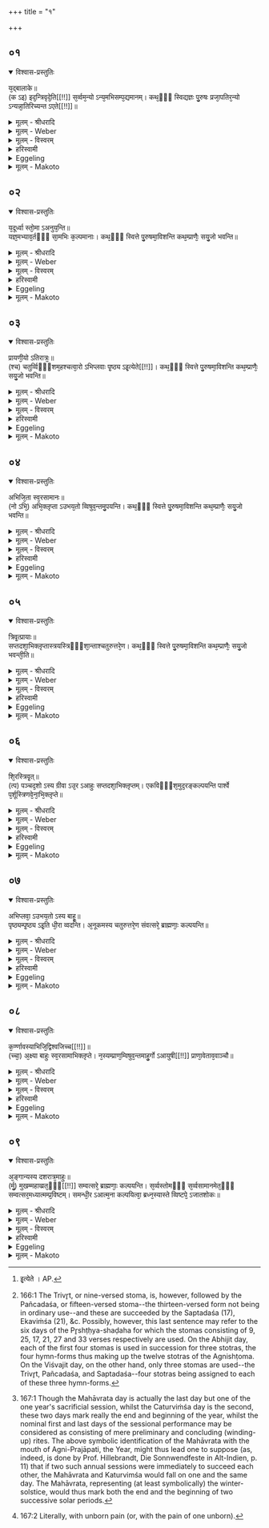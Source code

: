 +++
title = "१"

+++


##  ०१


<details open><summary>विश्वास-प्रस्तुतिः</summary>

य᳘द्बालाके॥  
(क ऽइ) इद᳘न्त्रिवृदे᳘ति[[!!]] स᳘र्व्वम᳘न्यो ऽन्य᳘मभिसम्प᳘द्यमानम्। कथ᳘ᳫँ᳘ स्विद्यज्ञः पु᳘रुषः प्रजा᳘पतिर᳘न्यो ऽन्यन्ना᳘तिरिच्यन्त ऽएते[[!!]]॥
</details>

<details><summary>मूलम् - श्रीधरादि</summary>

य᳘द्बालाके॥  
(क ऽइ) इद᳘न्त्रिवृदे᳘ति[[!!]] स᳘र्व्वम᳘न्यो ऽन्य᳘मभिसम्प᳘द्यमानम्। कथ᳘ᳫँ᳘ स्विद्यज्ञः पु᳘रुषः प्रजा᳘पतिर᳘न्यो ऽन्यन्ना᳘तिरिच्यन्त ऽएते[[!!]]॥
</details>

<details><summary>मूलम् - Weber</summary>

य᳘द्बालाके ॥  
इदं᳘ त्रिवृ᳘दे᳘ति स᳘र्वमॗन्योऽन्य᳘मभिसम्प᳘द्यमानम् ॥  
कथ᳘ᳫं᳘ स्विद्यज्ञः पु᳘रुषः प्रजा᳘पतिरॗन्योऽन्यं ना᳘तिरिच्यन्तऽएते᳟ ॥
</details>

<details><summary>मूलम् - विस्वरम्</summary>

"यद्बालाके त्रिवृदेति सर्वमन्योन्यमभिसंपद्यमानम् । 
कथं स्विद्यज्ञः पुरुषः प्रजापतिरन्यो ऽन्यं नातिरिच्यन्त एते ॥ १ ॥ 
</details>

<details><summary>हरिस्वामी</summary>

अथ ब्राह्मणद्वये गवामयनपुरुषप्रजापतीनां कलासाम्यमुच्यते- प्रश्नप्रतिवचनाभ्यां- **यद्बालाक** इति । श्लोकाः एते नव । बलाकस्यापत्यं बालाकिः । सपृष्ठ्यतो पृष्टान् अनिर्दिष्टः । हे बालाके! यदिदं अधियज्ञाध्यात्माधिदैवम् सर्वं त्रिवृत् अन्यो ऽन्यस्मिन् संपद्यमानम् । एतदनु स्वीक्रियते । ततः कथं यज्ञादयः अन्यो ऽन्यमतिरिक्ता भवन्तीति प्रश्नः ॥ १ ॥ 
</details>

<details><summary>Eggeling</summary>

1. 'Seeing that all this threefold universe keeps passing into one another, O Bālāki, how is it that

these,--to wit, the sacrifice, Man, and Prajāpati,--do not exceed one another?
</details>

<details><summary>मूलम् - Makoto</summary>

य꣡द् बा꣡ला꣡के ।॥  
इदं꣡ त्रिवृ꣡द् ए꣡ति स꣡र्वम् अन्यो᳕ऽन्य꣡म् अभिसम्प꣡द्यमा꣡नम् ।॥  
कथँ꣡ स्विद् यज्ञः꣡ पु꣡रुषः प्रजा꣡प्तिर् अन्यो᳕ऽन्यं ना꣡तिरिच्यन्त एते꣡ ॥॥
</details>


##  ०२


<details open><summary>विश्वास-प्रस्तुतिः</summary>

य᳘दूर्ध्वा स्तो᳘मा ऽअनुय᳘न्ति॥  
यज्ञ᳘मभ्याव᳘र्तᳫँ᳭ सा᳘मभिः क᳘ल्पमानाः। कथ᳘ᳫँ᳘ स्वित्ते पु᳘रुषमा᳘विशन्ति कथ᳘म्प्राणैः᳘ सयु᳘जो भवन्ति॥
</details>

<details><summary>मूलम् - श्रीधरादि</summary>

य᳘दूर्ध्वा स्तो᳘मा ऽअनुय᳘न्ति॥  
यज्ञ᳘मभ्याव᳘र्तᳫँ᳭ सा᳘मभिः क᳘ल्पमानाः। कथ᳘ᳫँ᳘ स्वित्ते पु᳘रुषमा᳘विशन्ति कथ᳘म्प्राणैः᳘ सयु᳘जो भवन्ति॥
</details>

<details><summary>मूलम् - Weber</summary>

य᳘दूर्ध्वा स्तो᳘मा अनुय᳘न्ति ॥  
यज्ञ᳘मभ्याव᳘र्तᳫं सा᳘मभिः क᳘ल्पमानाः ॥  
कथ᳘ᳫं᳘ स्वित्ते पु᳘रुषमा᳘विशन्ति कथं᳘ प्राणैः᳘ सयु᳘जो भवन्ति ॥
</details>

<details><summary>मूलम् - विस्वरम्</summary>

यदूर्ध्वाः स्तोमा अनुयन्ति यज्ञमभ्यावर्तं सामभिः कल्पमानाः । 
कथं स्वित्ते पुरुषमाविशन्ति कथं प्राणैः सयुजो भवन्ति ॥ २ ॥ 
</details>

<details><summary>हरिस्वामी</summary>

यदूर्ध्वाः स्तोमाः । अनुयन्ति इति लिङ्वचनव्यत्ययः । ये ऊर्ध्वाः वर्द्धमानकाः स्तोमाः त्रिवृदादयः आनुपूर्व्येण यन्ति प्रवर्तन्ते । यज्ञमभ्यावर्तं आवृत्त्या इति च स्पष्टमित्यर्थः । सामभिः ससंख्येयैः । ये कल्पमानाः आत्मनो लभमानाः । कथं ते पुरुषमाविशंति ? उपासकैराश्रियमाणा अपि निरालम्बनत्वाद्दुरावेशा इत्यभिप्रायः । कथं च 'प्राणैः' पुरुषगतैः सयुजः सहयुक्ता अतिरिक्ता भवन्ति ॥ २ ॥ 
</details>

<details><summary>Eggeling</summary>

2. Seeing that the upward Stomas follow the sacrifice, fitting themselves by repetitions with Sāmans, how do they enter man, and how do they become united with the vital airs?
</details>

<details><summary>मूलम् - Makoto</summary>

य꣡द् ऊर्द्वा꣡ स्तो꣡मा꣡ अनुय꣡न्ति ।॥  
यज्ञ꣡म् अभ्या꣡व꣡र्तँ सा꣡मभिः क꣡ल्पमा꣡नाः꣡ ।॥  
कथँ꣡ स्वित् ते꣡ पु꣡रुषम् आ꣡विशन्ति कथं꣡ प्रा꣡णैः꣡ सयु꣡जो भवन्ति ॥॥
</details>


##  ०३


<details open><summary>विश्वास-प्रस्तुतिः</summary>

प्रायणी᳘यो ऽतिरात्रः᳘॥  
(श्च) चतुर्व्विᳫँ᳭शम᳘हश्चत्वा᳘रो ऽभिप्लवाः पृ᳘ष्ठ्य ऽइ᳘त्येते[[!!]]। कथ᳘ᳫँ᳘ स्वित्ते पु᳘रुषमा᳘विशन्ति कथ᳘म्प्राणैः᳘ सयु᳘जो भवन्ति॥
</details>

<details><summary>मूलम् - श्रीधरादि</summary>

प्रायणी᳘यो ऽतिरात्रः᳘॥  
(श्च) चतुर्व्विᳫँ᳭शम᳘हश्चत्वा᳘रो ऽभिप्लवाः पृ᳘ष्ठ्य ऽइ᳘त्येते[[!!]]। कथ᳘ᳫँ᳘ स्वित्ते पु᳘रुषमा᳘विशन्ति कथ᳘म्प्राणैः᳘ सयु᳘जो भवन्ति॥
</details>

<details><summary>मूलम् - Weber</summary>

प्रायणी᳘योऽतिरात्रः᳘ ॥  
चतुर्विᳫंश᳘महश्चत्वा᳘रोऽभिप्लवाः पृ᳘ष्ठ्य इ᳘त्येते᳘ [^wbr_1] ॥  
कथ᳘ᳫं᳘ स्वित्ते पु᳘रुषमा᳘विशन्ति कथं᳘ प्राणैः᳘ सयु᳘जो भवन्ति ॥  

[^wbr_1]: इ᳘त्येते । AP.
</details>

<details><summary>मूलम् - विस्वरम्</summary>

प्रायणीयो ऽतिरात्रश्चतुर्विंशमहश्चात्वारो ऽभिप्लवाः पृष्ठ्य इत्येते । 
कथं स्वित्ते पुरुषमाविशन्ति कथं प्राणैः सयुजो भवन्ति ॥ ३ ॥ 
</details>

<details><summary>हरिस्वामी</summary>

प्रायणीयः प्रायणीयादिरूपं न किंचित् पुरुषैर्दृश्यते इत्यभिप्रायः ॥ ३ ॥ 
</details>

<details><summary>Eggeling</summary>

3. The Prāyaṇīya Atirātra, the Caturviṁśa day, the four Abhiplavas, and the Pr̥shṭḥya (shaḍaha):how do these enter man, and how do they become united with the vital airs?
</details>

<details><summary>मूलम् - Makoto</summary>

प्रा꣡यणी꣡यो ऽतिरा꣡त्रः꣡ ।॥  
चतुर्विँश꣡म् अ꣡हश् चत्वा꣡रो ऽभिप्लवाः꣡ पृ꣡ष्ठ्य इ꣡त्य् एते꣡ ।॥  
कथँ꣡ स्वित् ते꣡ पु꣡रुषम् आ꣡विशन्ति कथं꣡ प्रा꣡णैः꣡ सयु꣡जो भवन्ति ॥॥
</details>


##  ०४


<details open><summary>विश्वास-प्रस्तुतिः</summary>

अभिजि᳘ता स्व᳘रसामानः॥  
(नो ऽभि᳘) अभि᳘क्लृप्ता ऽउभय᳘तो व्विषुव᳘न्तमु᳘पयन्ति। कथ᳘ᳫँ᳘ स्वित्ते पु᳘रुषमा᳘विशन्ति कथ᳘म्प्राणैः᳘ सयु᳘जो भवन्ति॥
</details>

<details><summary>मूलम् - श्रीधरादि</summary>

अभिजि᳘ता स्व᳘रसामानः॥  
(नो ऽभि᳘) अभि᳘क्लृप्ता ऽउभय᳘तो व्विषुव᳘न्तमु᳘पयन्ति। कथ᳘ᳫँ᳘ स्वित्ते पु᳘रुषमा᳘विशन्ति कथ᳘म्प्राणैः᳘ सयु᳘जो भवन्ति॥
</details>

<details><summary>मूलम् - Weber</summary>

अभिजि᳘ता स्व᳘रसामानः ॥  
अभि᳘क्लृप्ता उभय᳘तो विषुव᳘न्तमु᳘पयन्ति ॥  
कथ᳘ᳫं᳘ स्वित्ते पु᳘रुषमा᳘विशन्ति कथं᳘ प्राणैः᳘ सयु᳘जो भवन्ती᳘ति ॥
</details>

<details><summary>मूलम् - विस्वरम्</summary>

अभिजिता स्वरसामानो ऽभिक्लृप्ता उभयतो विषुवन्तमुपयन्ति । 
कथं स्वित्ते पुरुषमाविशन्ति कथं प्राणैः सयुजो भवन्ति ॥ ४ ॥ 
</details>

<details><summary>हरिस्वामी</summary>

अभिजिता विश्वजिता वा इति विशेषः । अभिक्लृप्ताः परितो ह्यभिमुखीकृताः । अनुलोमा इत्यर्थः । उभयतः पुरस्तात् परस्ताच्च । विषुवन्तं मध्ये स्थितं उपगच्छन्ति । **कथं स्वित्ते** इति । न च अध्यात्मं किंचित् दृश्यते इत्यभिप्राय ॥ ४ ॥ 
</details>

<details><summary>Eggeling</summary>

4. Fitted out with the Abhijit, the Svarasāmans join the Vishuvat on both sides:--how do these enter man, and how do they become united with the vital airs?
</details>

<details><summary>मूलम् - Makoto</summary>

अभिजि꣡ता꣡ स्व꣡रसा꣡मा꣡नः ।॥  
अभि꣡क्ल्̥^प्ता꣡ उभय꣡तो विषुव꣡न्तम् उ꣡पयन्ति ।॥  
कथँ꣡ स्वित् ते꣡ पु꣡रुषम् आ꣡विशन्ति कथं꣡ प्रा꣡णैः꣡ सयु꣡जो भवन्ति ॥॥
</details>


##  ०५


<details open><summary>विश्वास-प्रस्तुतिः</summary>

त्रिवृ᳘त्प्रायाः॥  
सप्तदशा᳘भिक्लृप्तास्त्रयस्त्रिᳫँ᳭शा᳘न्ताश्चतुरुत्तरे᳘ण। कथ᳘ᳫँ᳘ स्वित्ते पु᳘रुषमा᳘विशन्ति कथ᳘म्प्राणैः᳘ सयु᳘जो भवन्ती᳘ति॥
</details>

<details><summary>मूलम् - श्रीधरादि</summary>

त्रिवृ᳘त्प्रायाः॥  
सप्तदशा᳘भिक्लृप्तास्त्रयस्त्रिᳫँ᳭शा᳘न्ताश्चतुरुत्तरे᳘ण। कथ᳘ᳫँ᳘ स्वित्ते पु᳘रुषमा᳘विशन्ति कथ᳘म्प्राणैः᳘ सयु᳘जो भवन्ती᳘ति॥
</details>

<details><summary>मूलम् - Weber</summary>

त्रिवृ᳘त्प्रायाः ॥  
सप्तदशा᳘भिक्लृप्तास्त्रयस्त्रिᳫंशा᳘न्ताश्चतुरुत्तरे᳘ण ॥  
कथ᳘ᳫं᳘ स्वित्ते पु᳘रुषमा᳘विशन्ति कथं᳘ प्राणैः᳘ सयु᳘जो भवन्ती᳘ति ॥
</details>

<details><summary>मूलम् - विस्वरम्</summary>

त्रिवृत्प्रायाः सप्तदशाभिक्लृप्तास्त्रयस्त्रिंशांताश्चतुरुत्तरेण । 
कथं स्वित्ते पुरुषमाविशन्ति कथं प्राणैः सयुजो भवन्ति" इति ॥ ५ ॥ 
</details>

<details><summary>हरिस्वामी</summary>

'त्रिवृत्प्रायाः' त्रिवृता प्रयन्ति प्रवर्तते इति त्रिवृत्प्रायाः । त्रिवृदादय इत्यर्थः । सप्तदशेन मध्ये स्थितेन अभिक्लृप्ताः अभिगताः 'सप्तदशाभिक्लृप्ताः' । सप्तदशमध्या इत्यर्थः । 'त्रयस्त्रिंशांताः' त्रयस्त्रिंशः अन्तो येषां ते त्रयस्त्रिंशांताः पार्ष्ठिका स्तोमाः । चतुरुत्तरेण स्तोमेन सह ये दशरात्रे वर्तन्ते । छन्दोमेषु हि चतुर्विंशचतुश्चत्वारिंशस्तोमाः । तेषु ये चतुरुत्तरस्तोमाः । तेषु दिवसेषु स्थिता इत्यर्थः । कथं स्वित्ते पुरुषमिति व्याख्यातम् ॥ ५ ॥ 
</details>

<details><summary>Eggeling</summary>

5. Setting out with the Trivr̥t, fitted out with the (Pañcadaśa and) Saptadaśa, and ending with the Trayastriṁśa; with (the series of stomas increasing) successively by four (syllables [^egg_486]):--how do these enter man, and how do they become united with the vital airs?'

[^egg_486]: 166:1 The Trivr̥t, or nine-versed stoma, is, however, followed by the Pañcadaśa, or fifteen-versed stoma--the thirteen-versed form not being in ordinary use--and these are succeeded by the Saptadaśa (17), Ekaviṁśa (21), &c. Possibly, however, this last sentence may refer to the six days of the Pr̥shṭḥya-shaḍaha for which the stomas consisting of 9, 25, 17, 21, 27 and 33 verses respectively are used. On the Abhijit day, each of the first four stomas is used in succession for three stotras, the four hymn-forms thus making up the twelve stotras of the Agnishṭoma. On the Viśvajit day, on the other hand, only three stomas are used--the Trivr̥t, Pañcadaśa, and Saptadaśa--four stotras being assigned to each of these three hymn-forms.
</details>

<details><summary>मूलम् - Makoto</summary>

त्रिवृ꣡त्प्रा꣡याः꣡ ।॥  
सत्पदशा꣡भिक्ल्̥^प्ता꣡स् त्रयस्त्रिँशा꣡न्ता꣡श् चतुरुत्तरे꣡ण ।॥  
कथँ꣡ स्वित् ते꣡ पु꣡रुषम् आ꣡विशन्ति कथं꣡ प्रा꣡णैः꣡ सयु꣡जो भवन्ती꣡ति ॥॥
</details>


##  ०६


<details open><summary>विश्वास-प्रस्तुतिः</summary>

शि᳘रस्त्रिवृ᳘त्॥  
(त्प) पञ्चद᳘शो ऽस्य ग्रीवा ऽउ᳘र ऽआहुः सप्तदशा᳘भिक्लृप्तम्। एकविᳫँ᳭श᳘मुद᳘रङ्कल्पयन्ति पार्श्वे प᳘र्शूस्त्रिणवे᳘ना᳘भि᳘क्लृप्ते॥
</details>

<details><summary>मूलम् - श्रीधरादि</summary>

शि᳘रस्त्रिवृ᳘त्॥  
(त्प) पञ्चद᳘शो ऽस्य ग्रीवा ऽउ᳘र ऽआहुः सप्तदशा᳘भिक्लृप्तम्। एकविᳫँ᳭श᳘मुद᳘रङ्कल्पयन्ति पार्श्वे प᳘र्शूस्त्रिणवे᳘ना᳘भि᳘क्लृप्ते॥
</details>

<details><summary>मूलम् - Weber</summary>

शि᳘रस्त्रिवृ᳘त् ॥  
पञ्चद᳘शोऽस्य ग्रीवा उ᳘र आहुः सप्तदशा᳘भिक्लृप्तम् ॥  
एकविᳫंश᳘मुद᳘रं कल्पयन्ति पार्श्वे प᳘र्शूस्त्रिणवे᳘ना᳘भि᳘क्लृप्ते ॥
</details>

<details><summary>मूलम् - विस्वरम्</summary>

"शिरस्त्रिवृत् पंचदशो ऽस्य ग्रीवा उर आहुः सप्तदशाभिक्लृप्तम् । 
एकविंशमुदरं कल्पयन्ति पार्श्वे पर्शूस्त्रिणवेनाभिक्लृप्ते ॥ ६ ॥ 
</details>

<details><summary>हरिस्वामी</summary>

'शिरस्त्रिवृत् इति ।' 'त्रिवृत्प्रायाः' इत्येतस्य उत्तरम् । शिरः पुरुषस्य त्रिवृत् स्तोमः । तदपि त्रिष्टुबङ्गम् । अन्यानि स्पष्टानि च ॥ ६-९ ॥ 

इति श्रीमदाचार्यहरिस्वामिनः कृतौ माध्यन्दिनीयशतपथब्राह्मणभाष्ये द्वादशकांडे तृतीये ऽध्याये प्रथमं ब्राह्मणम् ॥ १२ । ३ । १ ॥ 
</details>

<details><summary>Eggeling</summary>

6. The Trivr̥t is his head, the Pañcadaśa his neck; and the chest, they say, corresponds to the Saptadaśa; the Ekaviṁśa they make the belly, and

the two sides, by means of the Triṇava, correspond to the ribs.
</details>

<details><summary>मूलम् - Makoto</summary>

शि꣡रस्त्रिवृ꣡त् ।॥  
पञ्चद꣡शो ऽस्य ग्रीवा꣡ उ꣡र आ꣡हुः सप्तदशा꣡भिक्ल्̥^प्तम् ।॥  
एकविँश꣡मुद꣡रं कल्पयन्ति पा꣡र्श्वे꣡ प꣡र्शूस्त्रिणवे꣡ना꣡भि꣡क्ल्̥^प्ते ॥॥
</details>


##  ०७


<details open><summary>विश्वास-प्रस्तुतिः</summary>

अभिप्लवा᳘ ऽउभय᳘तो ऽस्य बाहू᳘॥  
पृष्ठ्यम्पृ᳘ष्ठ्य ऽइ᳘ति धी᳘रा व्वदन्ति। अ᳘नूकमस्य चतुरुत्तरे᳘ण संवत्सरे᳘ ब्राह्मणाः᳘ कल्पयन्ति॥
</details>

<details><summary>मूलम् - श्रीधरादि</summary>

अभिप्लवा᳘ ऽउभय᳘तो ऽस्य बाहू᳘॥  
पृष्ठ्यम्पृ᳘ष्ठ्य ऽइ᳘ति धी᳘रा व्वदन्ति। अ᳘नूकमस्य चतुरुत्तरे᳘ण संवत्सरे᳘ ब्राह्मणाः᳘ कल्पयन्ति॥
</details>

<details><summary>मूलम् - Weber</summary>

अभिप्लवा᳘ उभय᳘तोऽस्य बाहू᳘ ॥  
पृष्ठं पृ᳘ष्ठ्य इ᳘ति धी᳘रा वदन्ति ॥  
अ᳘नूकमस्य चतुरुत्तरे᳘ण संवत्सरे᳘ ब्राह्मणाः᳘ कल्पयन्ति ॥
</details>

<details><summary>मूलम् - विस्वरम्</summary>

अभिप्लवा उभयतो ऽस्य बाहू पृष्ठ्यं पृष्ठ्य इति धीरा वदन्ति । 
अनूकमस्य चतुरुत्तरेण संवत्सरे ब्राह्मणाः कल्पयन्ति ॥ ७ ॥ 
</details>

<details><summary>हरिस्वामी</summary>

[व्याख्यानं षष्ठे]
</details>

<details><summary>Eggeling</summary>

7. The Abhiplavas on both sides (of the Vishuvat) are his arms, the Pr̥shṭḥya is the back,--so say the wise; and his spine the Brāhmaṇas fashion in the year by means of the (series of stomas increasing) successively by four (syllables).
</details>

<details><summary>मूलम् - Makoto</summary>

अभिप्लवा꣡ उभय꣡तो ऽस्य बा꣡हू꣡ ।॥  
पृष्ठं꣡ पृ꣡ष्ठ्य इ꣡ति धी꣡रा꣡ वदन्ति ।॥  
अ꣡नूकम् अस्य चतुरुत्तरे꣡ण संवत्सरे꣡ ब्रा꣡ह्मणाः꣡ कल्पयन्ति ॥॥
</details>


##  ०८


<details open><summary>विश्वास-प्रस्तुतिः</summary>

क᳘र्ण्णावस्याभिजि᳘द्विश्वजिच्च[[!!]]॥  
(च्चा᳘) अ᳘क्ष्या बाहुः स्व᳘रसामाभिक्लृप्ते। न᳘स्यम्प्राण᳘म्विषुव᳘न्तमाहु᳘र्गो ऽआयुषी[[!!]] प्राणा᳘वेताव᳘वाञ्चौ॥
</details>

<details><summary>मूलम् - श्रीधरादि</summary>

क᳘र्ण्णावस्याभिजि᳘द्विश्वजिच्च[[!!]]॥  
(च्चा᳘) अ᳘क्ष्या बाहुः स्व᳘रसामाभिक्लृप्ते। न᳘स्यम्प्राण᳘म्विषुव᳘न्तमाहु᳘र्गो ऽआयुषी[[!!]] प्राणा᳘वेताव᳘वाञ्चौ॥
</details>

<details><summary>मूलम् - Weber</summary>

क᳘र्णावस्याभिजि᳘द्विश्वजि᳘च्च ॥  
अ᳘क्ष्यावाहुः स्व᳘रसामाभिक्लृप्ते ॥  
न᳘स्यं प्राणं᳘ विषुव᳘न्तमाहु᳘र्गोऽआयु᳘षी प्राणा᳘वेताव᳘वाञ्चौ ॥
</details>

<details><summary>मूलम् - विस्वरम्</summary>

कर्णावस्याभिजिद्विविश्वजिच्चाक्ष्या बाहुः स्वरसामा ऽभिक्लृप्ते । 
नस्यं प्राणं विषुवन्तमाहुर्गोआयुषी प्राणावेताववांचौ ॥ ८ ॥ 
</details>

<details><summary>हरिस्वामी</summary>

[व्याख्यानं षष्ठे]
</details>

<details><summary>Eggeling</summary>

8. The Abhijit and Viśvajit are his ears; and his eyes, they say, correspond to the Svarasāmans; the Vishuvat, they say, is the breath of the nostrils; and the Go and Āyus are those two downward breathings.
</details>

<details><summary>मूलम् - Makoto</summary>

क꣡र्णा꣡व् अस्या꣡भिजि꣡द् विश्वजि꣡च् च ।॥  
अ꣡क्ष्या꣡व् आ꣡हुः स्व꣡रसा꣡मा꣡भिक्ल्̥^प्ते ।॥  
न꣡स्यं प्रा꣡णं꣡ विषुव꣡न्तम् आ꣡हु꣡र् गोऽआ꣡यु꣡षी प्रा꣡णा꣡व् एता꣡व् अ꣡वा꣡ञ्चौ ॥॥
</details>


##  ०९


<details open><summary>विश्वास-प्रस्तुतिः</summary>

अ᳘ङ्गान्यस्य दशरात्र᳘माहुः॥  
(र्मु᳘) मुखम्महाव्व्रत᳘ᳫँ᳘[[!!]] सम्वत्सरे᳘ ब्राह्मणाः᳘ कल्पयन्ति। स᳘र्व्वस्तोमᳫँ᳭ स᳘र्व्वसामानमेत᳘ᳫँ᳘ सम्वत्सर᳘मध्यात्मम्प्र᳘विष्टम्। समन्धी᳘र ऽआत्म᳘ना कल्पयित्वा᳘ ब्रध्न᳘स्यास्ते व्विष्टपे᳘ ऽजातशोकः॥
</details>

<details><summary>मूलम् - श्रीधरादि</summary>

अ᳘ङ्गान्यस्य दशरात्र᳘माहुः॥  
(र्मु᳘) मुखम्महाव्व्रत᳘ᳫँ᳘[[!!]] सम्वत्सरे᳘ ब्राह्मणाः᳘ कल्पयन्ति। स᳘र्व्वस्तोमᳫँ᳭ स᳘र्व्वसामानमेत᳘ᳫँ᳘ सम्वत्सर᳘मध्यात्मम्प्र᳘विष्टम्। समन्धी᳘र ऽआत्म᳘ना कल्पयित्वा᳘ ब्रध्न᳘स्यास्ते व्विष्टपे᳘ ऽजातशोकः॥
</details>

<details><summary>मूलम् - Weber</summary>

अ᳘ङ्गान्यस्य दशरात्र᳘माहुः ॥  
मु᳘खं महाव्रतᳫं संवत्सरे᳘ ब्राह्मणाः᳘ कल्पयन्ति ॥  
स᳘र्वस्तोमᳫं स᳘र्वसामानमेत᳘ᳫं᳘ संवत्सर᳘मध्यात्मं प्र᳘विष्टम् ॥  
समं धी᳘र आत्म᳘ना कल्पयित्वा᳘ ब्रध्न᳘स्यास्ते विष्टपे᳘ऽजातशोकः ॥ ९ [३.१.] ॥
</details>

<details><summary>मूलम् - विस्वरम्</summary>

अङ्गान्यस्य दशरात्रमाहुर्मुखं महाव्रतं संवत्सरे ब्राह्मणाः कल्पयन्ति । 
सर्वस्तोमं सर्वसामानमेतं संवत्सरमध्यात्मं प्रविष्टम् । 
समं धीर आत्मना कल्पयित्वा ब्रघ्नस्यास्ते विष्टपे ऽजातशोकः" ॥ ९ ॥ 
</details>

<details><summary>हरिस्वामी</summary>

[व्याख्यानं षष्ठे]
</details>

<details><summary>Eggeling</summary>

9. The Daśarātra they call his limbs, and the Mahāvrata the Brāhmaṇas fashion (arrange) so as to be the mouth in the year [^egg_487];--the Supreme Self has entered into that year endowed with all stomas and with all sāmans: having fashioned him alike with the body, the sage is seated free from pain [^egg_488] on the heights of the ruddy one (the sun).

[^egg_487]: 167:1 Though the Mahāvrata day is actually the last day but one of the one year's sacrificial session, whilst the Caturviṁśa day is the second, these two days mark really the end and beginning of the year, whilst the nominal first and last days of the sessional performance may be considered as consisting of mere preliminary and concluding (winding-up) rites. The above symbolic identification of the Mahāvrata with the mouth of Agni-Prajāpati, the Year, might thus lead one to suppose (as, indeed, is done by Prof. Hillebrandt, Die Sonnwendfeste in Alt-Indien, p. 11) that if two such annual sessions were immediately to succeed each other, the Mahāvrata and Katurvimśa would fall on one and the same day. The Mahāvrata, representing (at least symbolically) the winter-solstice, would thus mark both the end and the beginning of two successive solar periods.

[^egg_488]: 167:2 Literally, with unborn pain (or, with the pain of one unborn).
</details>

<details><summary>मूलम् - Makoto</summary>

अ꣡ङ्गा꣡न्य् अस्य दशरा꣡त्र꣡म् आ꣡हुः ।॥  
मु꣡खं महा꣡व्रतँ꣡ संवत्सरे꣡ ब्रा꣡ह्मणाः꣡ कल्पयन्ति ।॥  
स꣡र्वस्तोमँ स꣡र्वसा꣡मा꣡नम् एतँ꣡ संवत्सर꣡म् अध्या꣡त्मं꣡ प्र꣡विष्टम् ।॥  
समं꣡ धी꣡र आ꣡त्म꣡ना꣡ कल्पयित्वा꣡ ब्रध्न꣡स्या꣡स्ते विष्टपे꣡ ऽजा꣡तशोकः ॥॥
</details>

